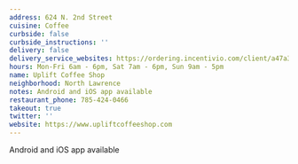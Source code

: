```yaml
---
address: 624 N. 2nd Street
cuisine: Coffee
curbside: false
curbside_instructions: ''
delivery: false
delivery_service_websites: https://ordering.incentivio.com/client/a47a3c3b-0a8d-4d7e-a624-178cc9a5ac74/store/
hours: Mon-Fri 6am - 6pm, Sat 7am - 6pm, Sun 9am - 5pm
name: Uplift Coffee Shop
neighborhood: North Lawrence
notes: Android and iOS app available
restaurant_phone: 785-424-0466
takeout: true
twitter: ''
website: https://www.upliftcoffeeshop.com
---
```


Android and iOS app available